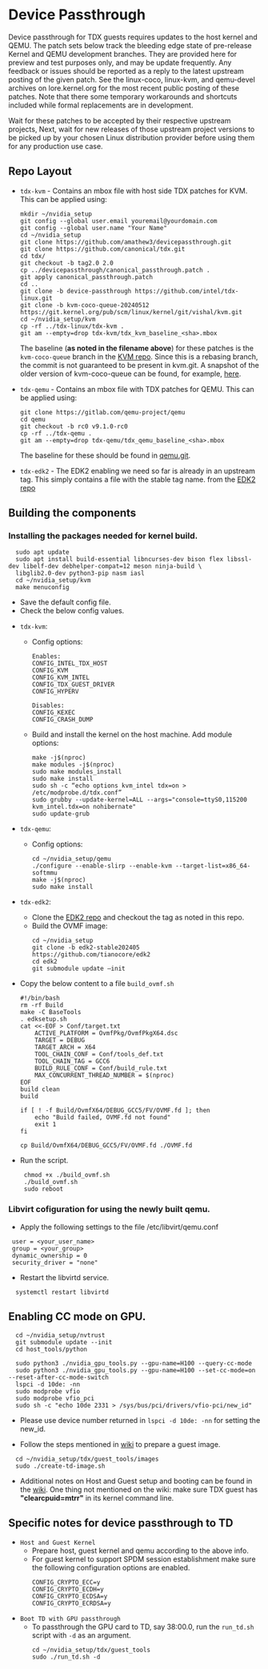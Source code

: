 # Device Passthrough

Device passthrough for TDX guests requires updates to the host kernel
and QEMU. The patch sets below track the bleeding edge state of
pre-release Kernel and QEMU development branches. They are provided here
for preview and test purposes only, and may be update frequently. Any
feedback or issues should be reported as a reply to the latest upstream
posting of the given patch. See the linux-coco, linux-kvm, and qemu-devel
archives on lore.kernel.org for the most recent public posting of these patches. Note that
there some temporary workarounds and shortcuts included while formal
replacements are in development.

Wait for these patches to be accepted by their respective upstream
projects, Next, wait for new releases of those upstream project versions to be picked up
by your chosen Linux distribution provider before using them for any production
use case.

## Repo Layout

* `tdx-kvm` - Contains an mbox file with host side TDX patches for KVM. This can be applied using:
  ```
  mkdir ~/nvidia_setup
  git config --global user.email youremail@yourdomain.com
  git config --global user.name "Your Name"
  cd ~/nvidia_setup
  git clone https://github.com/amathew3/devicepassthrough.git
  git clone https://github.com/canonical/tdx.git
  cd tdx/
  git checkout -b tag2.0 2.0
  cp ../devicepassthrough/canonical_passthrough.patch .
  git apply canonical_passthrough.patch
  cd ..
  git clone -b device-passthrough https://github.com/intel/tdx-linux.git
  git clone -b kvm-coco-queue-20240512 https://git.kernel.org/pub/scm/linux/kernel/git/vishal/kvm.git
  cd ~/nvidia_setup/kvm
  cp -rf ../tdx-linux/tdx-kvm .
  git am --empty=drop tdx-kvm/tdx_kvm_baseline_<sha>.mbox
  ```
  The baseline (**as noted in the filename above**) for these patches is the
`kvm-coco-queue` branch in the [KVM
repo](https://git.kernel.org/pub/scm/virt/kvm/kvm.git/). Since this is a
rebasing branch, the commit is not guaranteed to be present in kvm.git. A
snapshot of the older version of kvm-coco-queue can be found, for
example,
[here](https://git.kernel.org/pub/scm/linux/kernel/git/vishal/kvm.git/log/?h=kvm-coco-queue-20240807).

* `tdx-qemu` - Contains an mbox file with TDX patches for QEMU. This can be applied using:
  ```
  git clone https://gitlab.com/qemu-project/qemu
  cd qemu
  git checkout -b rc0 v9.1.0-rc0
  cp -rf ../tdx-qemu .
  git am --empty=drop tdx-qemu/tdx_qemu_baseline_<sha>.mbox
  ```
  The baseline for these should be found in [qemu.git](https://git.qemu.org/git/qemu.git).

* `tdx-edk2` - The EDK2 enabling we need so far is already in an upstream tag. This simply contains a file with the stable tag name. from the [EDK2 repo](https://github.com/tianocore/edk2.git)

## Building the components
### Installing the packages needed for kernel build.
```
  sudo apt update
  sudo apt install build-essential libncurses-dev bison flex libssl-dev libelf-dev debhelper-compat=12 meson ninja-build \ 
  libglib2.0-dev python3-pip nasm iasl
  cd ~/nvidia_setup/kvm
  make menuconfig
```
+ Save the default config file.
+ Check the below config values.
* `tdx-kvm`:
  * Config options:
    ```
    Enables:
    CONFIG_INTEL_TDX_HOST
    CONFIG_KVM
    CONFIG_KVM_INTEL
    CONFIG_TDX_GUEST_DRIVER
    CONFIG_HYPERV

    Disables:
    CONFIG_KEXEC
    CONFIG_CRASH_DUMP
    ```
    
  * Build and install the kernel on the host machine. Add module options:
    ```
    make -j$(nproc)
    make modules -j$(nproc)
    sudo make modules_install 
    sudo make install
    sudo sh -c “echo options kvm_intel tdx=on > /etc/modprobe.d/tdx.conf”
    sudo grubby --update-kernel=ALL --args="console=ttyS0,115200 kvm_intel.tdx=on nohibernate"
    sudo update-grub
    ```

* `tdx-qemu`: 
  * Config options:
    ```
    cd ~/nvidia_setup/qemu
    ./configure --enable-slirp --enable-kvm --target-list=x86_64-softmmu
    make -j$(nproc)
    sudo make install
    ```

* `tdx-edk2`:
  * Clone the [EDK2 repo](https://github.com/tianocore/edk2) and checkout the tag as noted in this repo.
  * Build the OVMF image:
    ```
    cd ~/nvidia_setup
    git clone -b edk2-stable202405 https://github.com/tianocore/edk2
    cd edk2
    git submodule update –init
    ```
+ Copy the below content to a file `build_ovmf.sh`
    ```
    #!/bin/bash
    rm -rf Build
    make -C BaseTools
    . edksetup.sh
    cat <<-EOF > Conf/target.txt
    	ACTIVE_PLATFORM = OvmfPkg/OvmfPkgX64.dsc
    	TARGET = DEBUG
    	TARGET_ARCH = X64
    	TOOL_CHAIN_CONF = Conf/tools_def.txt
    	TOOL_CHAIN_TAG = GCC6
    	BUILD_RULE_CONF = Conf/build_rule.txt
    	MAX_CONCURRENT_THREAD_NUMBER = $(nproc)
    EOF
    build clean
    build

    if [ ! -f Build/OvmfX64/DEBUG_GCC5/FV/OVMF.fd ]; then
    	echo "Build failed, OVMF.fd not found"
    	exit 1
    fi

    cp Build/OvmfX64/DEBUG_GCC5/FV/OVMF.fd ./OVMF.fd
    ```
+ Run the script.
  ```
   chmod +x ./build_ovmf.sh
   ./build_ovmf.sh
   sudo reboot
  ```
### Libvirt cofiguration for using the newly built qemu.

+ Apply the following settings to the file /etc/libvirt/qemu.conf
```
 user = <your_user_name>
 group = <your_group>
 dynamic_ownership = 0
 security_driver = "none"
```
+ Restart the libvirtd service.
```
  systemctl restart libvirtd
```
## Enabling CC mode on GPU.
```
  cd ~/nvidia_setup/nvtrust 
  git submodule update --init 
  cd host_tools/python

  sudo python3 ./nvidia_gpu_tools.py --gpu-name=H100 --query-cc-mode
  sudo python3 ./nvidia_gpu_tools.py --gpu-name=H100 --set-cc-mode=on --reset-after-cc-mode-switch
  lspci -d 10de: -nn
  sudo modprobe vfio
  sudo modprobe vfio_pci
  sudo sh -c "echo 10de 2331 > /sys/bus/pci/drivers/vfio-pci/new_id"
```
* Please use device number returned in `lspci -d 10de: -nn` for  setting the new_id.


* Follow the steps mentioned in [wiki](https://github.com/canonical/tdx/blob/noble-24.04/README.md) to prepare a guest image.
```
  cd ~/nvidia_setup/tdx/guest_tools/images
  sudo ./create-td-image.sh
```

* Additional notes on Host and Guest setup and booting can be found in the [wiki](https://github.com/intel/tdx-linux/wiki/Instruction-to-set-up-TDX-host-and-guest). One thing not mentioned on the wiki: make sure TDX guest has **"clearcpuid=mtrr"** in its kernel command line.


## Specific notes for device passthrough to TD
* `Host and Guest Kernel`
  * Prepare host, guest kernel and qemu according to the above info.
  * For guest kernel to support SPDM session establishment make sure the following configuration options are enabled.
    ```
    CONFIG_CRYPTO_ECC=y
    CONFIG_CRYPTO_ECDH=y
    CONFIG_CRYPTO_ECDSA=y
    CONFIG_CRYPTO_ECRDSA=y
    ```
* `Boot TD with GPU passthrough`
  * To passthrough the GPU card to TD, say 38:00.0, run the `run_td.sh` script with `-d` as an argument.
    ```
    cd ~/nvidia_setup/tdx/guest_tools
    sudo ./run_td.sh -d
    ```
